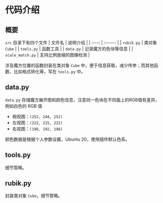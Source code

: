 # 代码介绍
## 概要

`src` 目录下有四个文件
| 文件名 | 说明介绍 |
| :---: | :-----: |
| `rubik.py` | 类对象 `Cube` |
| `tools.py` | 函数工具 |
| `data.py` | 记录魔方的色块等信息 |
| `scale_match.py` | 支持比例放缩的图像检测 |

涉及魔方位置的函数封装在类对象 `Cube` 中，便于信息获取，减少传参；而其他函数，比如格式转化等，写在 `tools.py` 中。

## data.py
`data.py` 存储魔方展开图和颜色信息，注意同一色块在不同面上的RGB值有差异，例如白色的 RGB 值
   - 俯视图：`(252, 244, 252)`
   - 左视图：`(222, 215, 222)`
   - 右视图：`(198, 192, 198)`

颜色数据是根据个人参数设置，Ubuntu 20，使用插件默认色系。

## tools.py
细节暂略。

## rubik.py
封装类对象 `Cube`，细节暂略。

